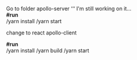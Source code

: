 Go to folder apollo-server
‘‘‘
I'm still working on it... <br />
**#run**  <br />
/yarn install
/yarn start

change to react apollo-client

**#run**  <br />
/yarn install 
/yarn build
/yarn start
